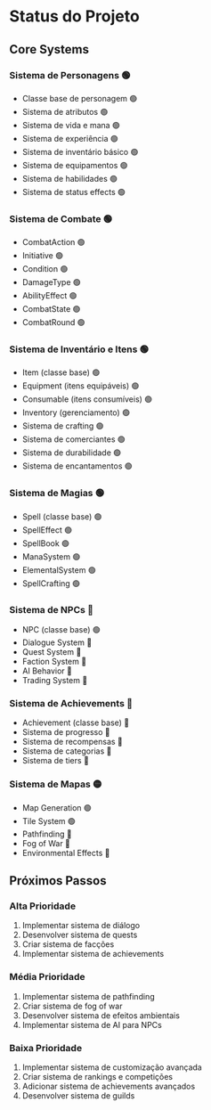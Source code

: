 # Status do Projeto

## Core Systems

### Sistema de Personagens 🟢
- Classe base de personagem 🟢
- Sistema de atributos 🟢
- Sistema de vida e mana 🟢
- Sistema de experiência 🟢
- Sistema de inventário básico 🟢
- Sistema de equipamentos 🟢
- Sistema de habilidades 🟢
- Sistema de status effects 🟢

### Sistema de Combate 🟢
- CombatAction 🟢
- Initiative 🟢
- Condition 🟢
- DamageType 🟢
- AbilityEffect 🟢
- CombatState 🟢
- CombatRound 🟢

### Sistema de Inventário e Itens 🟢
- Item (classe base) 🟢
- Equipment (itens equipáveis) 🟢
- Consumable (itens consumíveis) 🟢
- Inventory (gerenciamento) 🟢
- Sistema de crafting 🟢
- Sistema de comerciantes 🟢
- Sistema de durabilidade 🟢
- Sistema de encantamentos 🟢

### Sistema de Magias 🟢
- Spell (classe base) 🟢
- SpellEffect 🟢
- SpellBook 🟢
- ManaSystem 🟢
- ElementalSystem 🟢
- SpellCrafting 🟢

### Sistema de NPCs 🔴
- NPC (classe base) 🟢
- Dialogue System 🔴
- Quest System 🔴
- Faction System 🔴
- AI Behavior 🔴
- Trading System 🔴

### Sistema de Achievements 🔴
- Achievement (classe base) 🔴
- Sistema de progresso 🔴
- Sistema de recompensas 🔴
- Sistema de categorias 🔴
- Sistema de tiers 🔴

### Sistema de Mapas 🟡
- Map Generation 🟢
- Tile System 🟢
- Pathfinding 🔴
- Fog of War 🔴
- Environmental Effects 🔴

## Próximos Passos

### Alta Prioridade
1. Implementar sistema de diálogo
2. Desenvolver sistema de quests
3. Criar sistema de facções
4. Implementar sistema de achievements

### Média Prioridade
1. Implementar sistema de pathfinding
2. Criar sistema de fog of war
3. Desenvolver sistema de efeitos ambientais
4. Implementar sistema de AI para NPCs

### Baixa Prioridade
1. Implementar sistema de customização avançada
2. Criar sistema de rankings e competições
3. Adicionar sistema de achievements avançados
4. Desenvolver sistema de guilds